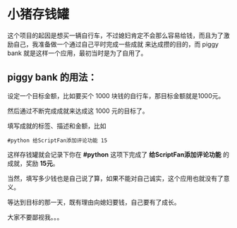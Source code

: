 小猪存钱罐
==========

这个项目的起因是想买一辆自行车，不过媳妇肯定不会那么容易给钱，而且为了激励自己，我准备做一个通过自己平时完成一些成就
来达成攒的目的，而 piggy bank 就是这样一个应用，最初当时是为了自用了。

piggy bank 的用法：
------------------

设定一个目标金额，比如要买个 1000 块钱的自行车，那目标金额就是1000元。

然后通过不断完成成就来达成这 1000 元的目标了。

填写成就的标签、描述和金额，比如

    #python 给ScriptFan添加评论功能 15

这样存钱罐就会记录下你在  **#python** 这项下完成了 **给ScriptFan添加评论功能** 的成就，奖励 **15元**。

当然，填写多少钱也是自己说了算，如果不能对自己诚实，这个应用也就没有了意义。

等达到目标的那一天，既有理由向媳妇要钱，自己要有了成长。

大家不要鄙视我。。。

